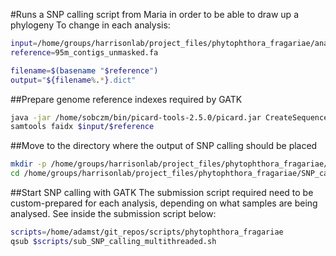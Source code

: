 #Runs a SNP calling script from Maria in order to be able to draw up a phylogeny
To change in each analysis:

```bash
input=/home/groups/harrisonlab/project_files/phytophthora_fragariae/analysis/genome_alignment/bowtie
reference=95m_contigs_unmasked.fa

filename=$(basename "$reference")
output="${filename%.*}.dict"
```

##Prepare genome reference indexes required by GATK

```bash
java -jar /home/sobczm/bin/picard-tools-2.5.0/picard.jar CreateSequenceDictionary R=$input/$reference O=$input/$output
samtools faidx $input/$reference
```

##Move to the directory where the output of SNP calling should be placed

```bash
mkdir -p /home/groups/harrisonlab/project_files/phytophthora_fragariae/SNP_calling
cd /home/groups/harrisonlab/project_files/phytophthora_fragariae/SNP_calling
```

##Start SNP calling with GATK
The submission script required need to be custom-prepared for each analysis, depending on what samples are being analysed.
See inside the submission script below:

```bash
scripts=/home/adamst/git_repos/scripts/phytophthora_fragariae
qsub $scripts/sub_SNP_calling_multithreaded.sh
```
